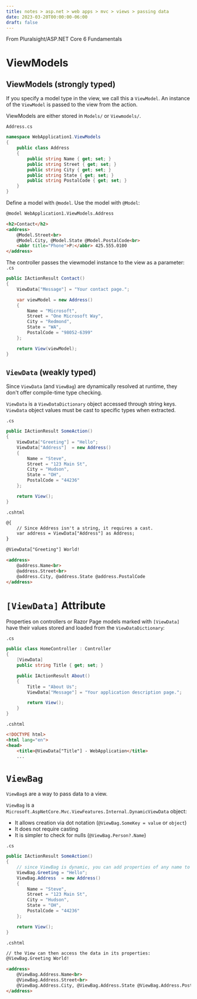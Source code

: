 ```yaml
---
title: notes > asp.net > web apps > mvc > views > passing data
date: 2023-03-20T00:00:00-06:00
draft: false
---
```


From Pluralsight/ASP.NET Core 6 Fundamentals

# ViewModels
## ViewModels (strongly typed)
If you specify a model type in the view, we call this a `ViewModel`.  An instance of the `ViewModel` is passed to the view from the action.

ViewModels are either stored in `Models/` or `Viewmodels/`.

`Address.cs`
```cs
namespace WebApplication1.ViewModels
{
    public class Address
    {
        public string Name { get; set; }
        public string Street { get; set; }
        public string City { get; set; }
        public string State { get; set; }
        public string PostalCode { get; set; }
    }
}
```

Define a model with `@model`.  Use the model with `@Model`:
```html
@model WebApplication1.ViewModels.Address

<h2>Contact</h2>
<address>
    @Model.Street<br>
    @Model.City, @Model.State @Model.PostalCode<br>
    <abbr title="Phone">P:</abbr> 425.555.0100
</address>
```

The controller passes the viewmodel instance to the view as a parameter:  
`.cs`
```cs
public IActionResult Contact()
{
    ViewData["Message"] = "Your contact page.";

    var viewModel = new Address()
    {
        Name = "Microsoft",
        Street = "One Microsoft Way",
        City = "Redmond",
        State = "WA",
        PostalCode = "98052-6399"
    };

    return View(viewModel);
}
```

## `ViewData` (weakly typed)
Since `ViewData` (and `ViewBag`) are dynamically resolved at runtime, they don't offer compile-time type checking.

`ViewData` is a `ViewDataDictionary` object accessed through string keys.  `ViewData` object values must be cast to specific types when extracted.

`.cs`
```cs
public IActionResult SomeAction()
{
    ViewData["Greeting"] = "Hello";
    ViewData["Address"]  = new Address()
    {
        Name = "Steve",
        Street = "123 Main St",
        City = "Hudson",
        State = "OH",
        PostalCode = "44236"
    };

    return View();
}
```

`.cshtml`
```html
@{
    // Since Address isn't a string, it requires a cast.
    var address = ViewData["Address"] as Address;
}

@ViewData["Greeting"] World!

<address>
    @address.Name<br>
    @address.Street<br>
    @address.City, @address.State @address.PostalCode
</address>
```

# `[ViewData]` Attribute
Properties on controllers or Razor Page models marked with `[ViewData]` have their values stored and loaded from the `ViewDataDictionary`:

`.cs`
```cs
public class HomeController : Controller
{
    [ViewData]
    public string Title { get; set; }

    public IActionResult About()
    {
        Title = "About Us";
        ViewData["Message"] = "Your application description page.";

        return View();
    }
}
```

`.cshtml`
```html
<!DOCTYPE html>
<html lang="en">
<head>
    <title>@ViewData["Title"] - WebApplication</title>
    ...
```

# `ViewBag`
`ViewBag`s are a way to pass data to a view.

`ViewBag` is a `Microsoft.AspNetCore.Mvc.ViewFeatures.Internal.DynamicViewData` object:
- It allows creation via dot notation (`@ViewBag.SomeKey = value` or `object`)
- It does not require casting
- It is simpler to check for nulls (`@ViewBag.Person?.Name`)

`.cs`
```cs
public IActionResult SomeAction()
{
    // since ViewBag is dynamic, you can add properties of any name to the object
    ViewBag.Greeting = "Hello"; 
    ViewBag.Address  = new Address()
    {
        Name = "Steve",
        Street = "123 Main St",
        City = "Hudson",
        State = "OH",
        PostalCode = "44236"
    };

    return View();
}
```

`.cshtml`
```html
// the View can then access the data in its properties:
@ViewBag.Greeting World! 

<address>
    @ViewBag.Address.Name<br>
    @ViewBag.Address.Street<br>
    @ViewBag.Address.City, @ViewBag.Address.State @ViewBag.Address.PostalCode
</address>
```
